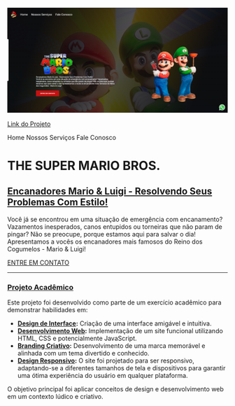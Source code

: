 ![site_mario.jpg](https://github.com/FernandoJesuss/Projeto_Mario/blob/main/img/site_mario.png)

[Link do Projeto](https://fernandojesuss.github.io/Projeto_Mario/)

Home Nossos Serviços Fale Conosco

# THE SUPER MARIO BROS.

## [Encanadores Mario & Luigi - Resolvendo Seus Problemas Com Estilo!](pplx://action/followup)

Você já se encontrou em uma situação de emergência com encanamento? Vazamentos inesperados, canos entupidos ou torneiras que não param de pingar? Não se preocupe, porque estamos aqui para salvar o dia! Apresentamos a vocês os encanadores mais famosos do Reino dos Cogumelos - Mario & Luigi!

[ENTRE EM CONTATO](link-para-contato)

---

### [Projeto Acadêmico](pplx://action/followup)

Este projeto foi desenvolvido como parte de um exercício acadêmico para demonstrar habilidades em:

- **[Design de Interface](pplx://action/followup):** Criação de uma interface amigável e intuitiva.
- **[Desenvolvimento Web](pplx://action/followup):** Implementação de um site funcional utilizando HTML, CSS e potencialmente JavaScript.
- **[Branding Criativo](pplx://action/followup):** Desenvolvimento de uma marca memorável e alinhada com um tema divertido e conhecido.
- **[Design Responsivo](pplx://action/followup):** O site foi projetado para ser responsivo, adaptando-se a diferentes tamanhos de tela e dispositivos para garantir uma ótima experiência do usuário em qualquer plataforma.

O objetivo principal foi aplicar conceitos de design e desenvolvimento web em um contexto lúdico e criativo.
